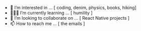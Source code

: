 - 🍡 I’m interested in ... [ coding, denim, physics, books, hiking]
- 🧙🏻‍♂️ I’m currently learning ... [ humility ]
- 💞️ I’m looking to collaborate on ... [ React Native projects ]
- 📫 How to reach me ... [ the emails ]
